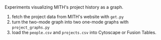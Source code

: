 Experiments visualizing MITH's project history as a graph.

1. fetch the project data from MITH's website with `get.py`
2. turn the two-mode graph into two one-mode graphs with `project_graphs.py`
3. load the `people.csv` and `projects.csv` into Cytoscape or Fusion Tables.

<img src="">
